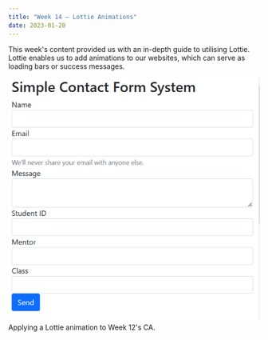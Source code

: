 ```yaml
---
title: "Week 14 – Lottie Animations"
date: 2023-01-20
---
```

This week's content provided us with an in-depth guide to utilising Lottie.
Lottie enables us to add animations to our websites, which can serve as loading bars or success messages.

![My CA](../images/week14.png)
Applying a Lottie animation to Week 12's CA.
